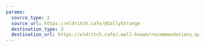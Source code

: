 ```yaml
---
params:
  source_type: 2
  source_url: https://eldritch.cafe/@SallyStrange
  destination_type: 3
  destination_url: https://eldritch.cafe/.well-known/recommendations.opml
---
```

